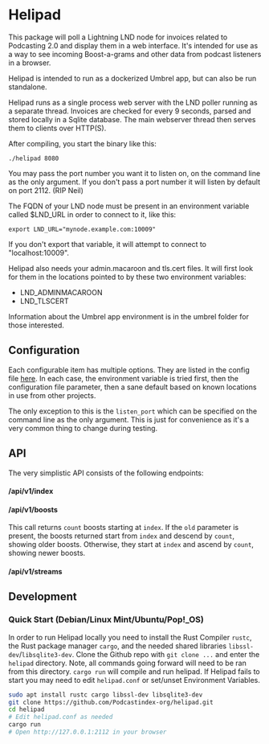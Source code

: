 # Helipad
This package will poll a Lightning LND node for invoices related to Podcasting 2.0 and display them in a web interface.  It's
intended for use as a way to see incoming Boost-a-grams and other data from podcast listeners in a browser.

Helipad is intended to run as a dockerized Umbrel app, but can also be run standalone.

Helipad runs as a single process web server with the LND poller running as a separate thread.  Invoices are checked for every
9 seconds, parsed and stored locally in a Sqlite database.  The main webserver thread then serves them to clients over HTTP(S).

After compiling, you start the binary like this:

```./helipad 8080```

You may pass the port number you want it to listen on, on the command line as the only argument.  If you don't pass a port number
it will listen by default on port 2112. (RIP Neil)

The FQDN of your LND node must be present in an environment variable called $LND_URL in order to connect to it, like this:

```export LND_URL="mynode.example.com:10009"```

If you don't export that variable, it will attempt to connect to "localhost:10009".

Helipad also needs your admin.macaroon and tls.cert files.  It will first look for them in the locations pointed to by these two
environment variables:

 - LND_ADMINMACAROON
 - LND_TLSCERT

Information about the Umbrel app environment is in the umbrel folder for those interested.


## Configuration

Each configurable item has multiple options.  They are listed in the config file [here](helipad.conf).  In each case, the environment
variable is tried first, then the configuration file parameter, then a sane default based on known locations in use from other
projects.

The only exception to this is the `listen_port` which can be specified on the command line as the only argument.  This is just for
convenience as it's a very common thing to change during testing.

## API
The very simplistic API consists of the following endpoints:

#### /api/v1/index

#### /api/v1/boosts
This call returns `count` boosts starting at `index`.  If the `old` parameter is present, the boosts returned start from `index` and
descend by `count`, showing older boosts.  Otherwise, they start at `index` and ascend by `count`, showing newer boosts.

#### /api/v1/streams

## Development

### Quick Start (Debian/Linux Mint/Ubuntu/Pop!_OS) 

In order to run Helipad locally you need to install the Rust Compiler `rustc`, the Rust package manager `cargo`, and the needed shared libraries `libssl-dev`/`libsqlite3-dev`. Clone the Github repo with `git clone ...` and enter the `helipad` directory. Note, all commands going forward will need to be ran from this directory. `cargo run` will compile and run helipad. If Helipad fails to start you may need to edit `helipad.conf` or set/unset Environment Variables.

```sh
sudo apt install rustc cargo libssl-dev libsqlite3-dev
git clone https://github.com/Podcastindex-org/helipad.git
cd helipad
# Edit helipad.conf as needed
cargo run
# Open http://127.0.0.1:2112 in your browser
```
